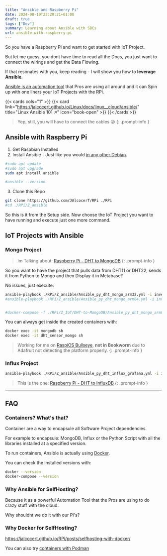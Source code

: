 ```yaml
---
title: "Ansible and Raspberry Pi"
date: 2024-08-10T23:20:21+01:00
draft: true
tags: ["Dev"]
summary: Learning about Ansible with SBCs
url: ansible-with-raspberry-pi
---
```


So you have a Raspberry Pi and want to get started with IoT Project.

But let me guess, you dont have time to read all the Docs, you just want to connect the wirings and get the Data Flowing.

If that resonates with you, keep reading - I will show you how to **leverage Ansible**.

[Ansible is an automation tool](https://jalcocert.github.io/Linux/docs/linux__cloud.md/ansible/) that Pros are using all around and it can Spin up with one liners your IoT Projects with the RPi.

{{< cards cols="1" >}}
  {{< card link="https://jalcocert.github.io/Linux/docs/linux__cloud/ansible/" title="Linux Ansible 101 ↗" icon="book-open" >}}
{{< /cards >}}

> Yep, still, you will have to connect the cables 😝
{: .prompt-info }

## Ansible with Raspberry Pi

1. Get Raspbian Installed
2. Install Ansible - Just like you would [in any other Debian](https://jalcocert.github.io/Linux/docs/linux__cloud.md/ansible/#installing-ansible).

```sh
#sudo apt update
#sudo apt upgrade
sudo apt install ansible

#ansible --version
```

3. Clone this Repo

```sh
git clone https://github.com/JAlcocerT/RPi ./RPi
#cd ./RPi/Z_ansible
```

So this is it from the Setup side. Now choose the IoT Project you want to have running and execute just one more command.

## IoT Projects with Ansible

### Mongo Project

> Im Talking about: [Raspberry Pi - DHT to MongoDB](https://jalcocert.github.io/RPi/posts/rpi-iot-dht1122-mongo/)
{: .prompt-info }

So you want to have the project that pulls data from DHT11 or DHT22, sends it from Python to Mongo and then Display it in Metabase?

No issues, just execute:

```sh
ansible-playbook ./RPi/Z_ansible/Ansible_py_dht_mongo_arm32.yml -i inventory.ini #execute Meta Project Playbook
#ansible-playbook ./RPi/Z_ansible/Ansible_py_dht_mongo_arm64.yml -i inventory.ini #execute Meta Project Playbook


#docker-compose -f ./RPi/Z_IoT/DHT-to-MongoDB/Ansible_py_dht_mongo_arm64.yml up -d # Basically it spins up Docker and This Stack
```

You can always get inside the created containers with:

```sh
docker exec -it mongodb sh
docker exec -it dht_sensor_mongo sh
```


> Working for me on [RaspiOS Bullseye](https://downloads.raspberrypi.com/raspios_armhf/images/raspios_armhf-2023-05-03/), **not in Bookworm** due to Adafruit not detecting the platform properly.
{: .prompt-info }


### Influx Project

```sh
ansible-playbook ./RPi/Z_ansible/Ansible_py_dht_influx_grafana.yml -i inventory.ini #execute Influx Project Playbook
```

> This is the one: [Raspberry Pi - DHT to InfluxDB](https://jalcocert.github.io/RPi/posts/rpi-iot-dht11-influxdb/)
{: .prompt-info }

---

## FAQ

### Containers? What's that?

Container are a way to encapsule all Software Project dependencies.

For example to encapsule: MongoDB, Influx or the Python Script with all the libraries installed at a specified version.

To run containers, Ansible is actually using [Docker](https://jalcocert.github.io/RPi/posts/selfhosting-with-docker/).

You can check the installed versions with:

```sh
docker --version
docker-compose --version
```

### Why Ansible for SelfHosting?

Because it as a powerful Automation Tool that the Pros are using to do crazy stuff with the cloud.

Why shouldnt we do it with our Pi's?

### Why Docker for SelfHosting?

<https://jalcocert.github.io/RPi/posts/selfhosting-with-docker/>

You can also try [containers with Podman](https://fossengineer.com/docker-alternatives-for-data-analytics/)